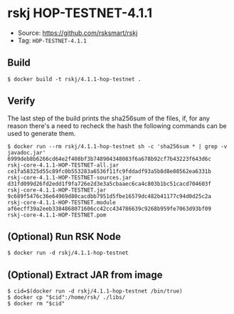 # rskj HOP-TESTNET-4.1.1

* Source: https://github.com/rsksmart/rskj
* Tag: `HOP-TESTNET-4.1.1`

## Build

```
$ docker build -t rskj/4.1.1-hop-testnet .
```

## Verify

The last step of the build prints the sha256sum of the files, if, for any reason there's a need to recheck the hash the following commands can be used to generate them.

```
$ docker run --rm rskj/4.1.1-hop-testnet sh -c 'sha256sum * | grep -v javadoc.jar'
6999deb8b6266cd64e2f408bf3b748904348083f6a678b92cf7b43223f643d6c  rskj-core-4.1.1-HOP-TESTNET-all.jar
ce1fa58325d55c89fc0b553283a6536f11fc9fddadf93a5b8d8e08562ea6331b  rskj-core-4.1.1-HOP-TESTNET-sources.jar
d31fd099d26fd2edd1f9fa726e2d3e3a5cbaaec6ca4c803b1bc51cacd704603f  rskj-core-4.1.1-HOP-TESTNET.jar
9c689f5476c36e64969d80cacdbb7951d5fbe16579dc482b41177c94d0d25c2a  rskj-core-4.1.1-HOP-TESTNET.module
af6ecff39a2eeb3384868071606cc42cc434786639c9268b959fe7063d93bf09  rskj-core-4.1.1-HOP-TESTNET.pom
```
## (Optional) Run RSK Node
```
$ docker run -d rskj/4.1.1-hop-testnet
```

## (Optional) Extract JAR from image

```
$ cid=$(docker run -d rskj/4.1.1-hop-testnet /bin/true)
$ docker cp "$cid":/home/rsk/ ./libs/
$ docker rm "$cid"
```
